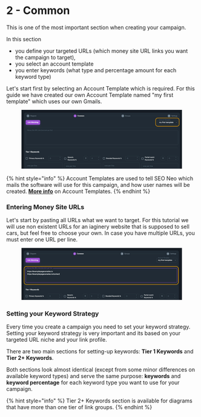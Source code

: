 # 2 - Common

This is one of the most important section when creating your campaign.

&#x20;In this section

* you define your targeted URLs (which money site URL links you want the campaign to target),
* you select an account template&#x20;
* you enter keywords (what type and percentage amount for each keyword type)

Let's start first by selecting an Account Template which is required. For this guide we have created our own Account Template named "my first template" which uses our own Gmails.

<figure><img src="../../../.gitbook/assets/2 - common - account template.jpg" alt=""><figcaption></figcaption></figure>

{% hint style="info" %}
Account Templates are used to tell SEO Neo which mails the software will use for this campaign, and how user names will be created. [**More info**](../../../documentation/account-templates/) on Account Templates.
{% endhint %}

### Entering Money Site URLs

Let's start by pasting all URLs what we want to target. For this tutorial we will use non existent URLs for an iaginery website that is supposed to sell cars, but feel free to choose your own. In case you have multiple URLs, you must enter one URL per line.

<figure><img src="../../../.gitbook/assets/2 - common - urls.jpg" alt=""><figcaption></figcaption></figure>

### Setting your Keyword Strategy

Every time you create a campaign you need to set your keyword strategy. Setting your keyword strategy is very important and its based on your targeted URL niche and your link profile.

There are two main sections for setting-up keywords: **Tier 1 Keywords** and **Tier 2+ Keywords**.

Both sections look almost identical (except from some minor differences on available keyword types) and serve the same purpose: **keywords** and **keyword percentage** for each keyword type you want to use for your campaign.



{% hint style="info" %}
Tier 2+ Keywords section is available for diagrams that have more than one tier of link groups.
{% endhint %}
